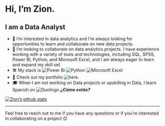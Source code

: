 # Hi, I’m Zion.
## I am a Data Analyst
- 💞️ I’m interested in data analytics and I'm always looking for opportunities to learn and collaborate on new data projects.
- 👀 I’m looking to collaborate on data analytics projects. I have experience working with a variety of tools and technologies, including SQL, SPSS, Power BI, Python, and Microsoft Excel, and I am always eager to learn and expand my skill set.
- 🛠  My stack is ![Power Bi](https://img.shields.io/badge/power_bi-F2C811?style=for-the-badge&logo=powerbi&logoColor=black) ![Python](https://img.shields.io/badge/python-3670A0?style=for-the-badge&logo=python&logoColor=ffdd54) ![Microsoft Excel](https://img.shields.io/badge/Microsoft_Excel-217346?style=for-the-badge&logo=microsoft-excel&logoColor=white)
- 📁 Check out my portfolio ![here](bit.ly/ZionTheAnalyst).
- 🎓  When I am not working on Data projects or upskilling in Data, I learn Spanish on ![Duolingo](https://img.shields.io/badge/Duolingo-%234DC730.svg?style=for-the-badge&logo=Duolingo&logoColor=white) ***¿Cómo estás?*** 


[![Zion’s github stats](https://github-readme-stats.vercel.app/api?username=Zion-Zion&show_icons=true&theme=github_dark&show_icons=true)](https://github.com/Zion-Zion)

---
Feel free to reach out to me if you have any questions or if you're interested in collaborating on a project 😊


<!---
Zion-Zion/Zion-Zion is a ✨ special ✨ repository because its `README.md` (this file) appears on your GitHub profile.
You can click the Preview link to take a look at your changes.
--->
